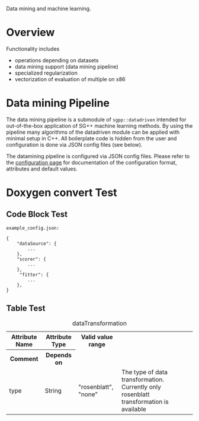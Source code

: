 Data mining and machine learning.

# Overview
Functionality includes
- operations depending on datasets
- data mining support (data mining pipeline)
- specialized regularization
- vectorization of evaluation of multiple on x86

# Data mining Pipeline

The data mining pipeline is a submodule of `sgpp::datadriven` intended for
out-of-the-box application of SG++ machine learning methods.
By using the pipeline many algorithms of the
datadriven module can be applied with minimal setup in C++. All boilerplate code
is hidden from the user and configuration is done via JSON config files
(see below).

The datamining pipeline is configured via JSON config files. Please refer to
the [configuration page](https://github.com/SGpp/SGpp/wiki/?)
for documentation of the configuration format, attributes and default values.

# Doxygen convert Test

## Code Block Test

```
example_config.json:

{
    "dataSource": {
        ...
    },
    "scorer": {
        ...
    },
     "fitter": {
        ...
    },
}
```

## Table Test

<table>
<caption>dataTransformation</caption>
<tr><th>Attribute Name</th><th>Attribute Type</th><th>Valid value range</tr><th>Comment</th><th>Depends on</th></tr>
<tr><td>type</td><td>String</td><td>"rosenblatt", "none"</td><td>The type of data transformation. Currently only rosenblatt transformation is available</td><td></td></tr>
</table>
